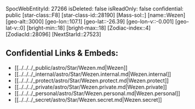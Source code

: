 ﻿---
location: [-26.39,107.1,3000]
type: Star
tags:
- astro/Star

---
SpocWebEntityId: 27266
isDeleted: false
isReadOnly: false
confidential: public
[star-class::F8]
[star-class-id::28190]
[Mass-sol::]
[name::Wezen]
[geo-alt::3000]
[geo-lon::107.1]
[geo-lat::-26.39]
[geo-lon-v::-0.001]
[geo-lat-v::0]
[bright-min::18]
[bright-max::18]
[Zodiac-index::4]
[ZodiacId::28096]
[NextStarId::27523]



## Confidential Links & Embeds: 
- [[../../../_public/astro/Star/Wezen.md|Wezen]] 
- [[../../../_internal/astro/Star/Wezen.internal.md|Wezen.internal]] 
- [[../../../_protect/astro/Star/Wezen.protect.md|Wezen.protect]] 
- [[../../../_private/astro/Star/Wezen.private.md|Wezen.private]] 
- [[../../../_personal/astro/Star/Wezen.personal.md|Wezen.personal]] 
- [[../../../_secret/astro/Star/Wezen.secret.md|Wezen.secret]] 
